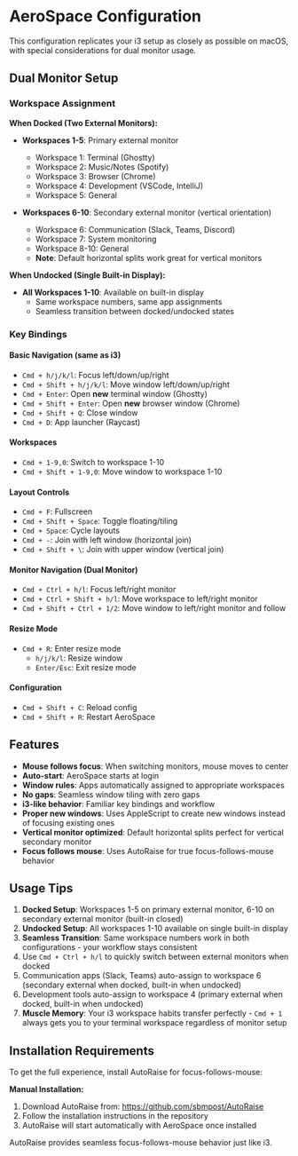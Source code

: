 # AeroSpace Configuration

This configuration replicates your i3 setup as closely as possible on macOS, with special considerations for dual monitor usage.

## Dual Monitor Setup

### Workspace Assignment
**When Docked (Two External Monitors):**
- **Workspaces 1-5**: Primary external monitor
  - Workspace 1: Terminal (Ghostty)
  - Workspace 2: Music/Notes (Spotify)
  - Workspace 3: Browser (Chrome)
  - Workspace 4: Development (VSCode, IntelliJ)
  - Workspace 5: General

- **Workspaces 6-10**: Secondary external monitor (vertical orientation)
  - Workspace 6: Communication (Slack, Teams, Discord)
  - Workspace 7: System monitoring
  - Workspace 8-10: General
  - **Note**: Default horizontal splits work great for vertical monitors

**When Undocked (Single Built-in Display):**
- **All Workspaces 1-10**: Available on built-in display
  - Same workspace numbers, same app assignments
  - Seamless transition between docked/undocked states

### Key Bindings

#### Basic Navigation (same as i3)
- `Cmd + h/j/k/l`: Focus left/down/up/right
- `Cmd + Shift + h/j/k/l`: Move window left/down/up/right
- `Cmd + Enter`: Open **new** terminal window (Ghostty)
- `Cmd + Shift + Enter`: Open **new** browser window (Chrome)
- `Cmd + Shift + Q`: Close window
- `Cmd + D`: App launcher (Raycast)

#### Workspaces
- `Cmd + 1-9,0`: Switch to workspace 1-10
- `Cmd + Shift + 1-9,0`: Move window to workspace 1-10

#### Layout Controls
- `Cmd + F`: Fullscreen
- `Cmd + Shift + Space`: Toggle floating/tiling
- `Cmd + Space`: Cycle layouts
- `Cmd + -`: Join with left window (horizontal join)
- `Cmd + Shift + \`: Join with upper window (vertical join)

#### Monitor Navigation (Dual Monitor)
- `Cmd + Ctrl + h/l`: Focus left/right monitor
- `Cmd + Ctrl + Shift + h/l`: Move workspace to left/right monitor
- `Cmd + Shift + Ctrl + 1/2`: Move window to left/right monitor and follow

#### Resize Mode
- `Cmd + R`: Enter resize mode
  - `h/j/k/l`: Resize window
  - `Enter/Esc`: Exit resize mode

#### Configuration
- `Cmd + Shift + C`: Reload config
- `Cmd + Shift + R`: Restart AeroSpace

## Features

- **Mouse follows focus**: When switching monitors, mouse moves to center
- **Auto-start**: AeroSpace starts at login
- **Window rules**: Apps automatically assigned to appropriate workspaces
- **No gaps**: Seamless window tiling with zero gaps
- **i3-like behavior**: Familiar key bindings and workflow
- **Proper new windows**: Uses AppleScript to create new windows instead of focusing existing ones
- **Vertical monitor optimized**: Default horizontal splits perfect for vertical secondary monitor
- **Focus follows mouse**: Uses AutoRaise for true focus-follows-mouse behavior

## Usage Tips

1. **Docked Setup**: Workspaces 1-5 on primary external monitor, 6-10 on secondary external monitor (built-in closed)
2. **Undocked Setup**: All workspaces 1-10 available on single built-in display
3. **Seamless Transition**: Same workspace numbers work in both configurations - your workflow stays consistent
4. Use `Cmd + Ctrl + h/l` to quickly switch between external monitors when docked
5. Communication apps (Slack, Teams) auto-assign to workspace 6 (secondary external when docked, built-in when undocked)
6. Development tools auto-assign to workspace 4 (primary external when docked, built-in when undocked)
7. **Muscle Memory**: Your i3 workspace habits transfer perfectly - `Cmd + 1` always gets you to your terminal workspace regardless of monitor setup

## Installation Requirements

To get the full experience, install AutoRaise for focus-follows-mouse:

**Manual Installation:**
1. Download AutoRaise from: https://github.com/sbmpost/AutoRaise
2. Follow the installation instructions in the repository
3. AutoRaise will start automatically with AeroSpace once installed

AutoRaise provides seamless focus-follows-mouse behavior just like i3. 